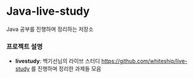 # Java-live-study
Java 공부를 진행하며 정리하는 저장소

### 프로젝트 설명
* **livestudy**: 백기선님의 라이브 스터디 https://github.com/whiteship/live-study 를 진행하며 정리한 과제들 모음
